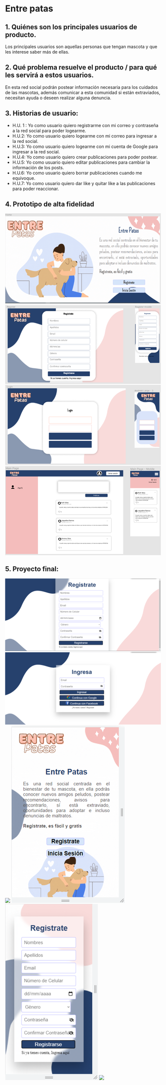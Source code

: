 # Entre patas
## 1. Quiénes son los principales usuarios de producto.

Los principales usuarios son aquellas personas que tengan mascota y que les interese saber más de ellas.
## 2. Qué problema resuelve el producto / para qué les servirá a estos usuarios.

En esta red social podrán postear información necesaria para los cuidados de las mascotas, además comunicar a esta comunidad si están extraviados, necesitan ayuda o deseen realizar alguna denuncia.

## 3. Historias de usuario:

  - H.U. 1 : Yo como usuario quiero registrarme con mi correo y contraseña a la red social para poder logearme.
  - H.U.2: Yo como usuario quiero logearme con mi correo para ingresar a la red social.
  - H.U.3: Yo como usuario quiero logearme con mi cuenta de Google para ingresar a la red social.
  - H.U.4: Yo como usuario quiero crear publicaciones para poder postear.
  - H.U.5: Yo como usuario quiero editar publicaciones para cambiar la información de los posts.
  - H.U.6: Yo como usuario quiero borrar publicaciones cuando me equivoque.
  - H.U.7: Yo como usuario quiero dar like y quitar like a las publicaciones para poder reaccionar.

## 4. Prototipo de alta fidelidad
![](/src/img/Home.png)
![](/src/img/Register.png)
![](/src/img/Login.png)
![](/src/img/MainPage.png)
## 5. Proyecto final:
![](/src/img/PTregister.png)
![](/src/img/PTlogin.png)
![](/src/img/PTmainPage.png)
![](/src/img/responsive-home.png)
![](/src/img/responsive-register.png)
![](/src/img/responsive-login.png)
